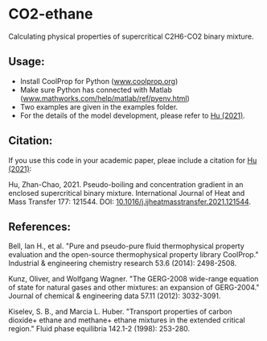# CO2-ethane

Calculating physical properties of supercritical C2H6-CO2 binary mixture.

## Usage:

 - Install CoolProp for Python (www.coolprop.org) 
 - Make sure Python has connected with Matlab (www.mathworks.com/help/matlab/ref/pyenv.html)
 - Two examples are given in the examples folder. 
 - For the details of the model development, please refer to [Hu (2021)](https://www.sciencedirect.com/science/article/pii/S0017931021006475).


## Citation:

If you use this code in your academic paper, pleae include a citation for [Hu (2021)](https://www.sciencedirect.com/science/article/pii/S0017931021006475):

Hu, Zhan-Chao, 2021. Pseudo-boiling and concentration gradient in an enclosed supercritical binary mixture. International Journal of Heat and Mass Transfer 177: 121544. DOI: [10.1016/j.ijheatmasstransfer.2021.121544](https://doi.org/10.1016/j.ijheatmasstransfer.2021.121544).

## References:

Bell, Ian H., et al. "Pure and pseudo-pure fluid thermophysical property evaluation and the open-source thermophysical property library CoolProp." Industrial & engineering chemistry research 53.6 (2014): 2498-2508.

Kunz, Oliver, and Wolfgang Wagner. "The GERG-2008 wide-range equation of state for natural gases and other mixtures: an expansion of GERG-2004." Journal of chemical & engineering data 57.11 (2012): 3032-3091.

Kiselev, S. B., and Marcia L. Huber. "Transport properties of carbon dioxide+ ethane and methane+ ethane mixtures in the extended critical region." Fluid phase equilibria 142.1-2 (1998): 253-280.
